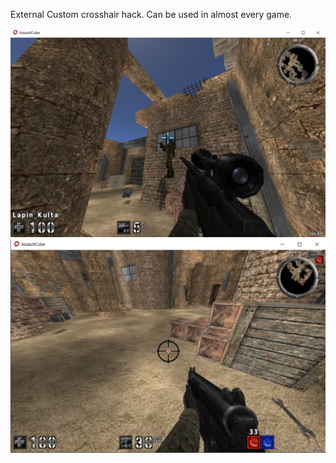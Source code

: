 External Custom crosshair hack. Can be used in almost every game.

![App screenshot](screenshot.png)
![App screenshot](screenshot2.png)
